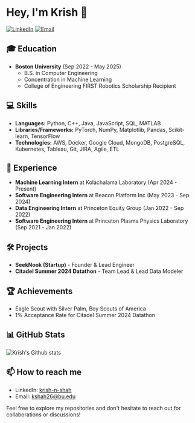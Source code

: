 # Hey, I'm Krish 👋

[![LinkedIn](https://img.shields.io/badge/LinkedIn-Connect-blue)](https://linkedin.com/in/krish-n-shah)
[![Email](https://img.shields.io/badge/Email-Contact-red)](mailto:kshah26@bu.edu)

## 🎓 Education
- **Boston University** (Sep 2022 - May 2025)
  - B.S. in Computer Engineering
  - Concentration in Machine Learning
  - College of Engineering FIRST Robotics Scholarship Recipient

## 💻 Skills
- **Languages:** Python, C++, Java, JavaScript, SQL, MATLAB
- **Libraries/Frameworks:** PyTorch, NumPy, Matplotlib, Pandas, Scikit-learn, TensorFlow
- **Technologies:** AWS, Docker, Google Cloud, MongoDB, PostgreSQL, Kubernetes, Tableau, Git, JIRA, Agile, ETL

## 🚀 Experience
- **Machine Learning Intern** at Kolachalama Laboratory (Apr 2024 - Present)
- **Software Engineering Intern** at Beacon Platform Inc (May 2023 - Sep 2024)
- **Data Engineering Intern** at Princeton Equity Group (Jan 2022 - Sep 2022)
- **Software Engineering Intern** at Princeton Plasma Physics Laboratory (Sep 2021 - Jan 2022)

## 🛠️ Projects
- **SeekNook (Startup)** - Founder & Lead Engineer
- **Citadel Summer 2024 Datathon** - Team Lead & Lead Data Modeler

## 🏆 Achievements
- Eagle Scout with Silver Palm, Boy Scouts of America
- 1% Acceptance Rate for Citadel Summer 2024 Datathon

## 📊 GitHub Stats
![Krish's Github stats](https://github-readme-stats.vercel.app/api/top-langs?username=krish-shahh&show_icons=true&theme=radical)

<!---
![Krish's GitHub stats](https://github-readme-stats.vercel.app/api?username=krish-shahh&show_icons=true&theme=radical)
-->

<!---
## 🌟 Featured Repositories
[![SeekNook](https://github-readme-stats.vercel.app/api/pin/?username=krish-shahh&repo=seeknook)](https://github.com/krish-shahh/seeknook)
[![Citadel Datathon](https://github-readme-stats.vercel.app/api/pin/?username=krish-shahh&repo=citadel-datathon-2024)](https://github.com/krish-shahh/citadel-datathon-2024)
-->

## 📫 How to reach me
- LinkedIn: [krish-n-shah](https://linkedin.com/in/krish-n-shah)
- Email: kshah26@bu.edu

Feel free to explore my repositories and don't hesitate to reach out for collaborations or discussions!
